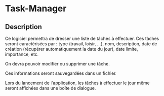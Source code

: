 # Task-Manager
## Description
Ce logiciel permettra de dresser une liste de tâches à effectuer. Ces tâches seront caractérisées par : type (travail, loisir, …), nom, description, date de création (récupérer automatiquement la date du jour), date limite, importance, etc.

On devra pouvoir modifier ou supprimer une tâche.

Ces informations seront sauvegardées dans un fichier.

Lors du lancement de l'application, les tâches à effectuer le jour même seront affichées dans une boîte de dialogue.
